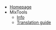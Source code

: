 * [Homepage](README.md)
* MixTools
  * [Info](/mixtools/info.md)
  * [Translation guide](/mixtools/translation.md)